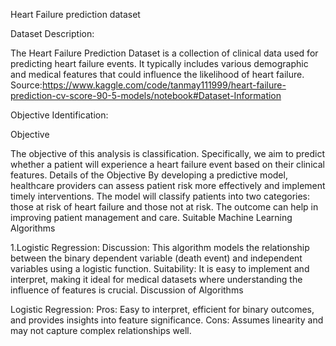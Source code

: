  Heart Failure prediction dataset

Dataset Description:

The Heart Failure Prediction Dataset is a collection of clinical data used for predicting heart failure events. It typically includes various demographic and medical features that could influence the likelihood of heart failure.
Source:https://www.kaggle.com/code/tanmay111999/heart-failure-prediction-cv-score-90-5-models/notebook#Dataset-Information

Objective Identification:

Objective

The objective of this analysis is classification. Specifically, we aim to predict whether a patient will experience a heart failure event based on their clinical features.
Details of the Objective
By developing a predictive model, healthcare providers can assess patient risk more effectively and implement timely interventions. The model will classify patients into two categories: those at risk of heart failure and those not at risk. The outcome can help in improving patient management and care.
Suitable Machine Learning Algorithms

1.Logistic Regression:
Discussion: This algorithm models the relationship between the binary dependent variable (death event) and independent variables using a logistic function.
Suitability: It is easy to implement and interpret, making it ideal for medical datasets where understanding the influence of features is crucial.
Discussion of Algorithms

Logistic Regression:
Pros: Easy to interpret, efficient for binary outcomes, and provides insights into feature significance.
Cons: Assumes linearity and may not capture complex relationships well.

